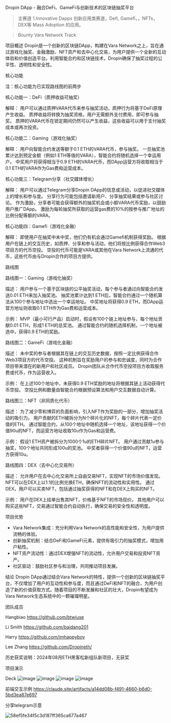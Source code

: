 Dropin DApp - 融合DeFi、GameFi与创新技术的区块链抽奖平台

>主赛道
1.Innovative Dapps
创新应用类赛道，Defi, Gamefi，，NFTs，DEX等 Mass Adoption 的应用。

>Bounty  Vara Network Track


项目概述
Dropin是一个创新的区块链DApp，构建在Vara Network之上，旨在通过游戏化抽奖、金融激励、NFT资产和去中心化交易，为用户提供一个全新的互动体验和价值创造平台。利用智能合约和区块链技术，Dropin确保了抽奖过程的公平性、透明性和安全性。


核心功能

注：核心功能为已实现路线图的前两步

核心功能一：DeFi（质押收益可抽奖）

解释：
用户可以通过质押VARA代币来参与抽奖活动，质押行为将基于DeFi原理产生收益。
质押收益将转换为抽奖资格，用户无需额外支付费用，即可参与抽奖。
质押的VARA代币在锁定期间仍然可以产生收益，这些收益可以用于支付抽奖成本或再次投资。

核心功能二：Gaming（游戏化抽奖）

解释：
用户向智能合约发送等额于0.1 ETH的VARA代币，参与抽奖。
一旦抽奖池累计达到预定金额（例如1 ETH等值的VARA），智能合约将随机选择一个幸运用户。
中奖用户将获得相当于0.9 ETH的VARA代币，而DApp运营方将收取相当于0.1 ETH的VARA作为Gas费和运营成本。

核心功能三：Telegram分享（社交媒体增长）

解释：
用户可以通过Telegram分享Dropin DApp的信息或活动，以促进社交媒体上的增长和参与度。
分享行为可能包括邀请新用户、分享抽奖结果或参与社区讨论。
作为激励，分享者可能会获得额外的抽奖机会或小额VARA代币奖励，以鼓励用户推广DApp。
激励为每轮抽奖所获取的运营gas费的10%的按参与推广地址的比例分配等额的VARA。

核心功能四：Gamefi（游戏化金融）

解释：
即使用户在抽奖中未中奖，他们仍有机会通过Gamefi机制获得奖励。
根据用户在链上的交互历史，如质押、分享和参与活动，他们将按比例获得合作Web3项目方的代币空投。
空投的代币可能是VARA或其他在Vara Network上流通的代币，这些代币由与Dropin合作的项目方提供。


路线图


路线图一：Gaming（游戏化抽奖） 

描述：
用户参与一个基于区块链的公平抽奖活动，每个参与者通过向智能合约发送0.01 ETH来加入抽奖池。 抽奖池累计达到1 ETH后，智能合约通过一个随机算法从100个参与地址中选出一个幸运地址。 中奖地址将获得0.9 ETH，而DApp运营方地址则收取0.1 ETH作为Gas费和运营成本。 

示例：
MVP（最小可行产品）启动时，假设有100个链上地址参与，每个地址贡献0.01 ETH，形成1 ETH的总奖池。 通过智能合约的随机选择机制，一个地址被选中，获得0.9 ETH的奖励。

路线图二：GameFi（游戏化金融） 

描述：
未中奖的参与者根据其在链上的交互历史数据，按照一定比例获得合作Web3项目方的代币空投。 这种机制旨在奖励用户的参与和忠诚度，同时为合作项目带来潜在的新用户和社区成员。 Dropin团队从合作代币空投项目方收取服务费或代币，作为运营收入。

示例：
在上述100个地址中，未获得0.9 ETH奖励的地址将根据其链上活动获得代币空投。 空投比例和数量由智能合约根据预设算法和用户交互数据自动计算。

路线图三：NFT（非同质化代币） 

描述：
为了减少零和博弈的负面影响，引入NFT作为奖励的一部分，增加抽奖活动的吸引力。 用户贡献的ETH被拆分为N个碎片化的NFT，每个碎片代表一定价值的ETH。 通过智能合约，从100个地址中随机选择一个地址，该地址获得一个价值90u的NFT，而运营方地址收取10u作为Gas和运营费。

示例：
假设1 ETH资产被拆分为1000个1u的ETH碎片NFT。 用户通过贡献1u参与抽奖，100个地址共同形成100u的奖池。 中奖者获得一个价值90u的NFT，运营方获得10u。

路线图四：DEX（去中心化交易所） 

描述：
允许用户在去中心化交易所上自由交易NFT，实现NFT的市场价值发现。 NFT可以在DEX上以1:1的比例兑换ETH，确保NFT的流动性和实用性。 通过DEX，用户可以买卖NFT，包括通过抽奖获得的NFT和在DEX上购买的NFT。

示例：
用户在DEX上挂单出售其NFT，价格基于NFT的市场现价。 其他用户可以购买这些NFT，交易通过智能合约自动执行，确保交易的安全性和透明度。



项目优势
- Vara Network集成：充分利用Vara Network的高性能和安全性，为用户提供流畅的体验。
- 创新抽奖机制：结合DeFi和GameFi元素，提供有吸引力的抽奖模式，增加用户粘性。
- NFT资产流动性：通过DEX增强NFT的流动性，允许用户交易和投资NFT资产。
- 社区驱动：鼓励社区参与和治理，共同推动项目发展。

结论
Dropin DApp通过结合Vara Network的特性，提供一个创新的区块链抽奖平台，不仅增加了用户的互动性和参与度，而且通过DeFi和NFT的融合，为用户创造了新的价值获取方式。随着项目的不断发展和社区的壮大，Dropin有望成为Vara Network生态系统中的一颗璀璨明星。

团队成员

Hangbiao https://github.com/btwiuse

Li Smith https://github.com/baidang201

Harry https://github.com/imhappyboy

Lee Zhang https://github.com/Dropineth/


历史获奖说明：2024年08月ETH黑客松新组队新项目，无获奖

项目演示

Deck
![image](https://github.com/user-attachments/assets/ce9fa505-1e16-46de-bb14-96b1faa92838)
![image](https://github.com/user-attachments/assets/0c5887e1-0cb3-48a2-836a-0c787c9211fc)
![image](https://github.com/user-attachments/assets/f7f325e2-037c-46e3-bff2-3f49ce245b7f)
![image](https://github.com/user-attachments/assets/e525497d-24cb-438d-93c8-df98e8ec6704)


前端交互示例
https://claude.site/artifacts/a14dd08b-f491-4660-b6d0-5bd3ea87e697

分享telegram示意

![58ef5fe34f5c3d187ff365ca677a467](https://github.com/user-attachments/assets/ba37b2bb-510b-4640-a9a1-82cf996fc497)

